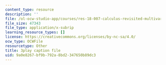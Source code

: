 ```yaml
---
content_type: resource
description: ''
file: /ol-ocw-studio-app/courses/res-18-007-calculus-revisited-multivariable-calculus-fall-2011/9a0e8267bf9b792a8bd2347650b89dc3_y9Sa8StSX-M.srt
file_size: 47343
file_type: application/x-subrip
learning_resource_types: []
license: https://creativecommons.org/licenses/by-nc-sa/4.0/
ocw_type: OCWFile
resourcetype: Other
title: 3play caption file
uid: 9a0e8267-bf9b-792a-8bd2-347650b89dc3
---
```

